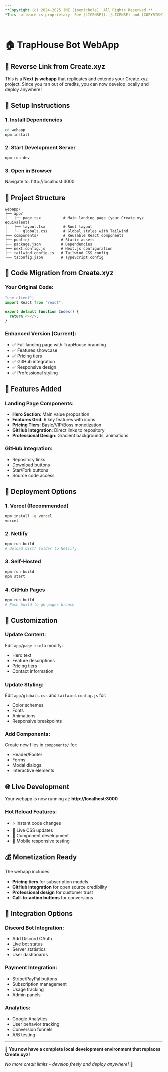 ```yaml
---
**Copyright (c) 2024-2025 JME (jmenichole). All Rights Reserved.**  
*This software is proprietary. See [LICENSE](../LICENSE) and [COPYRIGHT](../COPYRIGHT) for details.*

---
```


# 🏠 TrapHouse Bot WebApp

## 🎯 **Reverse Link from Create.xyz**

This is a **Next.js webapp** that replicates and extends your Create.xyz project. Since you ran out of credits, you can now develop locally and deploy anywhere!

## 🚀 **Setup Instructions**

### **1. Install Dependencies**
```bash
cd webapp
npm install
```

### **2. Start Development Server**
```bash
npm run dev
```

### **3. Open in Browser**
Navigate to: http://localhost:3000

## 📁 **Project Structure**

```
webapp/
├── app/
│   ├── page.tsx          # Main landing page (your Create.xyz equivalent)
│   ├── layout.tsx        # Root layout
│   └── globals.css       # Global styles with Tailwind
├── components/           # Reusable React components
├── public/              # Static assets
├── package.json         # Dependencies
├── next.config.js       # Next.js configuration
├── tailwind.config.js   # Tailwind CSS config
└── tsconfig.json        # TypeScript config
```

## 🔄 **Code Migration from Create.xyz**

### **Your Original Code:**
```javascript
"use client";
import React from "react";

export default function Index() {
  return <></>;
}
```

### **Enhanced Version (Current):**
- ✅ Full landing page with TrapHouse branding
- ✅ Features showcase
- ✅ Pricing tiers
- ✅ GitHub integration
- ✅ Responsive design
- ✅ Professional styling

## 🎨 **Features Added**

### **Landing Page Components:**
- **Hero Section**: Main value proposition
- **Features Grid**: 6 key features with icons
- **Pricing Tiers**: Basic/VIP/Boss monetization
- **GitHub Integration**: Direct links to repository
- **Professional Design**: Gradient backgrounds, animations

### **GitHub Integration:**
- Repository links
- Download buttons  
- Star/Fork buttons
- Source code access

## 📱 **Deployment Options**

### **1. Vercel (Recommended)**
```bash
npm install -g vercel
vercel
```

### **2. Netlify**
```bash
npm run build
# Upload dist/ folder to Netlify
```

### **3. Self-Hosted**
```bash
npm run build
npm start
```

### **4. GitHub Pages**
```bash
npm run build
# Push build to gh-pages branch
```

## 🔧 **Customization**

### **Update Content:**
Edit `app/page.tsx` to modify:
- Hero text
- Feature descriptions  
- Pricing tiers
- Contact information

### **Update Styling:**
Edit `app/globals.css` and `tailwind.config.js` for:
- Color schemes
- Fonts
- Animations
- Responsive breakpoints

### **Add Components:**
Create new files in `components/` for:
- Header/Footer
- Forms
- Modal dialogs
- Interactive elements

## 🌐 **Live Development**

Your webapp is now running at: **http://localhost:3000**

### **Hot Reload Features:**
- ⚡ Instant code changes
- 🎨 Live CSS updates
- 🔧 Component development
- 📱 Mobile responsive testing

## 💰 **Monetization Ready**

The webapp includes:
- **Pricing tiers** for subscription models
- **GitHub integration** for open source credibility
- **Professional design** for customer trust
- **Call-to-action buttons** for conversions

## 🔗 **Integration Options**

### **Discord Bot Integration:**
- Add Discord OAuth
- Live bot status
- Server statistics
- User dashboards

### **Payment Integration:**
- Stripe/PayPal buttons
- Subscription management
- Usage tracking
- Admin panels

### **Analytics:**
- Google Analytics
- User behavior tracking
- Conversion funnels
- A/B testing

---

**🎉 You now have a complete local development environment that replaces Create.xyz!**

*No more credit limits - develop freely and deploy anywhere!* 🚀
